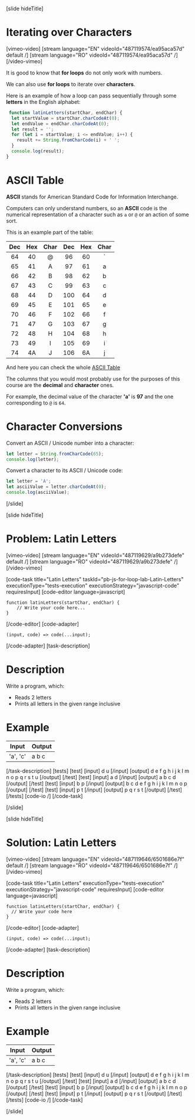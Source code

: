 [slide hideTitle]
# Iterating over Characters

[vimeo-video]
[stream language="EN" videoId="487119574/ea95aca57d" default /]
[stream language="RO" videoId="487119574/ea95aca57d"  /]
[/video-vimeo]

It is good to know that **for loops** do not only work with numbers. 

We can also use **for loops** to iterate over **characters**.

Here is an example of how a loop can pass sequentially through some **letters** in the English alphabet:
```js live
 function latinLetters(startChar, endChar) {
  let startValue = startChar.charCodeAt(0);
  let endValue = endChar.charCodeAt(0);
  let result = '';
  for (let i = startValue; i <= endValue; i++) {
    result += String.fromCharCode(i) + ' ';
  }
  console.log(result);
}
```

# ASCII Table

**ASCII** stands for American Standard Code for Information Interchange. 
 
Computers can only understand numbers, so an **ASCII** code is the numerical representation of a character such as `a` or `@` or an action of some sort. 

This is an example part of the table:

| **Dec**|**Hex** |**Char** |**Dec**|**Hex**|**Char**|
|:---: | :---:|:---: | :---:|:---:|:---: |
|64|40|\@|96|60| \` |
|65|41| A |97|61|a|
|66|42|B|98|62|b|
|67|43|C|99|63|c|
|68|44|D|100|64|d|
|69|45|E|101|65|e|
|70|46|F|102|66|f|
|71|47|G|103|67|g|
|72|48|H|104|68|h|
|73|49|I|105|69|i|
|74|4A|J|106|6A|j|

And here you can check the whole [ASCII Table](http://www.asciitable.com)

The columns that you would most probably use for the purposes of this course are the **decimal** and **character** ones.

For example, the decimal value of the character **'a'** is **97** and the one corresponding to `@` is `64`.

# Character Conversions
Convert an ASCII / Unicode number into a character:

```js live
let letter = String.fromCharCode(65);
console.log(letter);
```

Convert a character to its ASCII / Unicode code:

```js live
let letter = 'A';
let asciiValue = letter.charCodeAt(0);
console.log(asciiValue);
```
[/slide]

[slide hideTitle]
# Problem: Latin Letters


[vimeo-video]
[stream language="EN" videoId="487119629/a9b273defe" default /]
[stream language="RO" videoId="487119629/a9b273defe"  /]
[/video-vimeo]

[code-task title="Latin Letters" taskId="pb-js-for-loop-lab-Latin-Letters" executionType="tests-execution" executionStrategy="javascript-code" requiresInput]
[code-editor language=javascript]
```
function latinLetters(startChar, endChar) {
    // Write your code here...
}

```
[/code-editor]
[code-adapter]
```
(input, code) => code(...input);
```
[/code-adapter]
[task-description]
# Description
Write a program, which:

* Reads 2 letters
* Prints all letters in the given range inclusive

# Example
| **Input** | **Output** |
| --- | --- |
|'a', 'c'| a b c  |

[/task-description]
[tests]
[test]
[input]
d
u
[/input]
[output]
d e f g h i j k l m n o p q r s t u
[/output]
[/test]
[test]
[input]
a
d
[/input]
[output]
a b c d
[/output]
[/test]
[test]
[input]
b
p
[/input]
[output]
b c d e f g h i j k l m n o p
[/output]
[/test]
[test]
[input]
p
t
[/input]
[output]
p q r s t
[/output]
[/test]
[/tests]
[code-io /]
[/code-task]

[/slide]

[slide hideTitle]
# Solution: Latin Letters

[vimeo-video]
[stream language="EN" videoId="487119646/6501686e7f" default /]
[stream language="RO" videoId="487119646/6501686e7f"  /]
[/video-vimeo]

[code-task title="Latin Letters" executionType="tests-execution" executionStrategy="javascript-code" requiresInput]
[code-editor language=javascript]
```
function latinLetters(startChar, endChar) {
  // Write your code here
}

```
[/code-editor]
[code-adapter]
```
(input, code) => code(...input);
```
[/code-adapter]
[task-description]
# Description
Write a program, which:

* Reads 2 letters
* Prints all letters in the given range inclusive

# Example
| **Input** | **Output** |
| --- | --- |
|'a', 'c'| a b c  |

[/task-description]
[tests]
[test]
[input]
d
u
[/input]
[output]
d e f g h i j k l m n o p q r s t u
[/output]
[/test]
[test]
[input]
a
d
[/input]
[output]
a b c d
[/output]
[/test]
[test]
[input]
b
p
[/input]
[output]
b c d e f g h i j k l m n o p
[/output]
[/test]
[test]
[input]
p
t
[/input]
[output]
p q r s t
[/output]
[/test]
[/tests]
[code-io /]
[/code-task]

[/slide]
